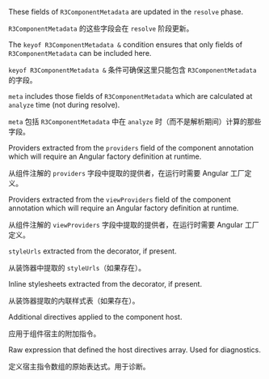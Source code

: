 These fields of `R3ComponentMetadata` are updated in the `resolve` phase.

`R3ComponentMetadata` 的这些字段会在 `resolve` 阶段更新。

The `keyof R3ComponentMetadata &` condition ensures that only fields of `R3ComponentMetadata` can
be included here.

`keyof R3ComponentMetadata &` 条件可确保这里只能包含 `R3ComponentMetadata` 的字段。

`meta` includes those fields of `R3ComponentMetadata` which are calculated at `analyze` time
\(not during resolve\).

`meta` 包括 `R3ComponentMetadata` 中在 `analyze` 时（而不是解析期间）计算的那些字段。

Providers extracted from the `providers` field of the component annotation which will require
an Angular factory definition at runtime.

从组件注解的 `providers` 字段中提取的提供者，在运行时需要 Angular 工厂定义。

Providers extracted from the `viewProviders` field of the component annotation which will
require an Angular factory definition at runtime.

从组件注解的 `viewProviders` 字段中提取的提供者，在运行时需要 Angular 工厂定义。

`styleUrls` extracted from the decorator, if present.

从装饰器中提取的 `styleUrls`（如果存在）。

Inline stylesheets extracted from the decorator, if present.

从装饰器提取的内联样式表（如果存在）。

Additional directives applied to the component host.

应用于组件宿主的附加指令。

Raw expression that defined the host directives array. Used for diagnostics.

定义宿主指令数组的原始表达式。用于诊断。